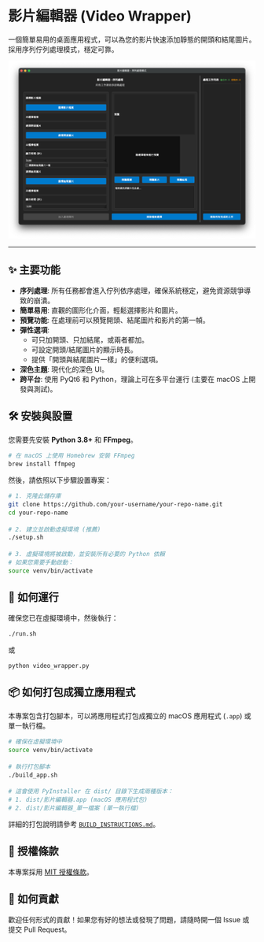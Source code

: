 # 影片編輯器 (Video Wrapper)

一個簡單易用的桌面應用程式，可以為您的影片快速添加靜態的開頭和結尾圖片。採用序列佇列處理模式，穩定可靠。

![應用程式截圖](screenshots/screenshot.png)

---

## ✨ 主要功能

- **序列處理**: 所有任務都會進入佇列依序處理，確保系統穩定，避免資源競爭導致的崩潰。
- **簡單易用**: 直觀的圖形化介面，輕鬆選擇影片和圖片。
- **預覽功能**: 在處理前可以預覽開頭、結尾圖片和影片的第一幀。
- **彈性選項**:
  - 可只加開頭、只加結尾，或兩者都加。
  - 可設定開頭/結尾圖片的顯示時長。
  - 提供「開頭與結尾圖片一樣」的便利選項。
- **深色主題**: 現代化的深色 UI。
- **跨平台**: 使用 PyQt6 和 Python，理論上可在多平台運行 (主要在 macOS 上開發與測試)。

## 🛠️ 安裝與設置

您需要先安裝 **Python 3.8+** 和 **FFmpeg**。

```bash
# 在 macOS 上使用 Homebrew 安裝 FFmpeg
brew install ffmpeg
```

然後，請依照以下步驟設置專案：

```bash
# 1. 克隆此儲存庫
git clone https://github.com/your-username/your-repo-name.git
cd your-repo-name

# 2. 建立並啟動虛擬環境 (推薦)
./setup.sh

# 3. 虛擬環境將被啟動，並安裝所有必要的 Python 依賴
# 如果您需要手動啟動：
source venv/bin/activate
```

## 🚀 如何運行

確保您已在虛擬環境中，然後執行：

```bash
./run.sh
```
或
```bash
python video_wrapper.py
```

## 📦 如何打包成獨立應用程式

本專案包含打包腳本，可以將應用程式打包成獨立的 macOS 應用程式 (`.app`) 或單一執行檔。

```bash
# 確保在虛擬環境中
source venv/bin/activate

# 執行打包腳本
./build_app.sh

# 這會使用 PyInstaller 在 dist/ 目錄下生成兩種版本：
# 1. dist/影片編輯器.app (macOS 應用程式包)
# 2. dist/影片編輯器_單一檔案 (單一執行檔)
```

詳細的打包說明請參考 [`BUILD_INSTRUCTIONS.md`](BUILD_INSTRUCTIONS.md)。

## 📄 授權條款

本專案採用 [MIT 授權條款](LICENSE)。

## 🙌 如何貢獻

歡迎任何形式的貢獻！如果您有好的想法或發現了問題，請隨時開一個 Issue 或提交 Pull Request。 